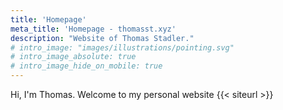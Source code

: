 ```yaml
---
title: 'Homepage'
meta_title: 'Homepage - thomasst.xyz'
description: "Website of Thomas Stadler."
# intro_image: "images/illustrations/pointing.svg"
# intro_image_absolute: true
# intro_image_hide_on_mobile: true
---
```


Hi, I'm Thomas.
Welcome to my personal website {{< siteurl >}}
